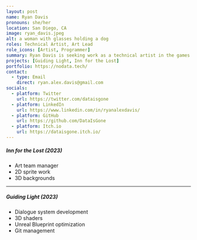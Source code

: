 ```yaml
---
layout: post
name: Ryan Davis
pronouns: she/her
location: San Diego, CA
image: ryan_davis.jpeg
alt: a woman with glasses holding a dog
roles: Technical Artist, Art Lead
role_icons: [Artist, Programmer]
summary: Ryan Davis is seeking work as a technical artist in the games industry after contract work in Big Tech. She holds a BA in Art and BS in Computer Science.
projects: [Guiding Light, Inn for the Lost]
portfolio: https://nodata.tech/
contact:
  - type: Email
    direct: ryan.alex.davis@gmail.com 
socials:
  - platform: Twitter
    url: https://twitter.com/dataisgone
  - platform: LinkedIn
    url: https://www.linkedin.com/in/ryanalexdavis/
  - platform: GitHub
    url: https://github.com/DataIsGone
  - platform: Itch.io
    url: https://dataisgone.itch.io/
---
```


##### _Inn for the Lost (2023)_
- Art team manager
- 2D sprite work
- 3D backgrounds

---

##### _Guiding Light (2023)_
- Dialogue system development
- 3D shaders
- Unreal Blueprint optimization
- Git management